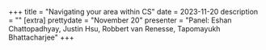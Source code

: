 +++
title = "Navigating your area within CS"
date = 2023-11-20
description = ""
[extra]
prettydate = "November 20"
presenter = "Panel: Eshan Chattopadhyay, Justin Hsu, Robbert van Renesse, Tapomayukh Bhattacharjee"
+++

